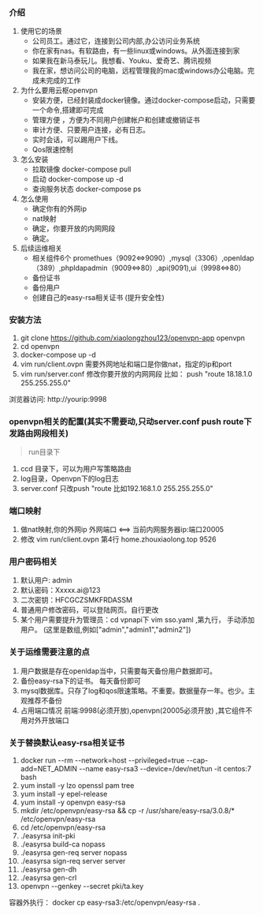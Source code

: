 ### 介绍 
1. 使用它的场景 
   - 公司员工。通过它，连接到公司内部,办公访问业务系统 
   -  你在家有nas。有软路由，有一些linux或windows。从外面连接到家 
   - 如果我在新马泰玩儿。我想看、Youku、爱奇艺、腾讯视频 
   - 我在家，想访问公司的电脑，远程管理我的mac或windows办公电脑。完成未完成的工作 
2. 为什么要用云枢openvpn
   - 安装方便，已经封装成docker镜像。通过docker-compose启动，只需要一个命令,搭建即可完成 
   - 管理方便 ，方便为不同用户创建帐户和创建或撤销证书 
   - 审计方便、只要用户连接，必有日志。 
   - 实时会话，可以踢用户下线。
   - Qos限速控制 
3. 怎么安装
   - 拉取镜像 docker-compose pull 
   - 启动  docker-compose up -d
   - 查询服务状态  docker-compose ps
4. 怎么使用
   - 确定你有的外网ip 
   - nat映射 
   - 确定，你要开放的内网网段 
   - 确定。
5. 后续运维相关 
   -  相关组件6个 promethues（9092<=>9090）,mysql（3306）,openldap（389）,phpldapadmin（9009<=>80）,api(9091),ui（9998<=>80） 
   -  备份证书 
   -  备份用户 
   -  创建自己的easy-rsa相关证书 (提升安全性) 

###  安装方法 

1. git clone https://github.com/xiaolongzhou123/openvpn-app openvpn 
2. cd openvpn 
3. docker-compose up -d 
4. vim run/client.ovpn  需要外网地址和端口是你做nat，指定的ip和port 
5. vim run/server.conf  修改你要开放的内网网段 比如： push "route 18.18.1.0 255.255.255.0"


浏览器访问: http://yourip:9998



### openvpn相关的配置(其实不需要动,只动server.conf push route下发路由网段相关) 
>run目录下 

1. ccd 目录下，可以为用户写策略路由 
2. log目录，Openvpn下的log日志 
3. server.conf  只改push "route 比如192.168.1.0 255.255.255.0"


### 端口映射 

1. 做nat映射,你的外网ip 外网端口 <==>  当前内网服务器ip:端口20005  
2. 修改 vim run/client.ovpn 第4行 home.zhouxiaolong.top 9526


### 用户密码相关
1. 默认用户: admin 
2. 默认密码：Xxxxx.ai@123  
3. 二次密钥：HFCGCZSMKFRDASSM 
4. 普通用户修改密码，可以登陆网页。自行更改 
5. 某个用户需要提升为管理员：cd vpnapi下 vim sso.yaml ,第九行， 手动添加用户。 (这里是数组,例如["admin","admin1","admin2"])

 
### 关于运维需要注意的点 

1. 用户数据是存在openldap当中，只需要每天备份用户数据即可。 
2. 备份easy-rsa下的证书。 每天备份即可 
3. mysql数据库。只存了log和qos限速策略。不重要。数据量存一年。也少。主观推荐不备份 
4. 占用端口情况 前端:9998(必须开放),openvpn(20005必须开放) ,其它组件不用对外开放端口 


### 关于替换默认easy-rsa相关证书 
1. docker run --rm --network=host  --privileged=true --cap-add=NET_ADMIN  --name easy-rsa3  --device=/dev/net/tun -it centos:7 bash 
2. yum install -y lzo openssl pam tree 
3. yum install -y epel-release 
4. yum install -y openvpn easy-rsa 
5. mkdir /etc/openvpn/easy-rsa && cp -r /usr/share/easy-rsa/3.0.8/\* /etc/openvpn/easy-rsa  
6. cd /etc/openvpn/easy-rsa 
7. ./easyrsa init-pki 
8. ./easyrsa build-ca nopass 
9. ./easyrsa gen-req server nopass 
10. ./easyrsa sign-req server server 
11. ./easyrsa gen-dh 
12. ./easyrsa gen-crl 
13. openvpn --genkey --secret  pki/ta.key 


容器外执行： 
docker cp easy-rsa3:/etc/openvpn/easy-rsa . 


